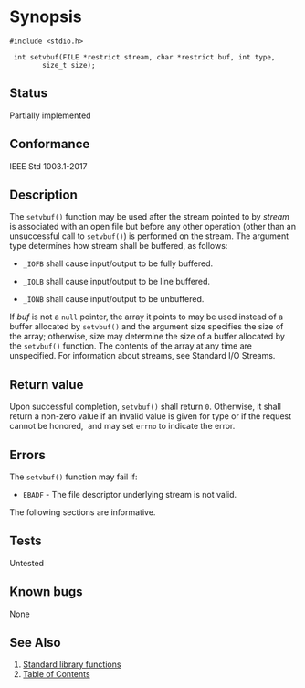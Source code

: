 # Synopsis 
`#include <stdio.h>`</br>

` int setvbuf(FILE *restrict stream, char *restrict buf, int type,`</br>
`        size_t size);`</br>

## Status
Partially implemented
## Conformance
IEEE Std 1003.1-2017
## Description


The `setvbuf()` function may be used after the stream pointed to by _stream_ is associated with an open file but
before any other operation (other than an unsuccessful call to `setvbuf()`) is performed on the stream. The argument
type determines how stream shall be buffered, as follows:



* `_IOFB` shall cause input/output to be fully buffered.





* `_IOLB` shall cause input/output to be line buffered.





* `_IONB` shall cause input/output to be unbuffered.




If _buf_ is not a `null` pointer, the array it points to may be used instead of a buffer allocated by `setvbuf()` and
the argument size specifies the size of the array; otherwise, size may determine the size of a buffer allocated by
the `setvbuf()` function. The contents of the array at any time are unspecified.
For information about streams, see Standard I/O Streams.


## Return value


Upon successful completion, `setvbuf()` shall return `0`. Otherwise, it shall return a non-zero value if an invalid value is
given for type or if the request cannot be honored,  and may set `errno` to indicate the error. 


## Errors


The `setvbuf()` function may fail if:


 * `EBADF` - The file descriptor underlying stream is not valid. 



The following sections are informative.

## Tests

Untested

## Known bugs

None

## See Also 
1. [Standard library functions](../README.md)
2. [Table of Contents](../../../README.md)
